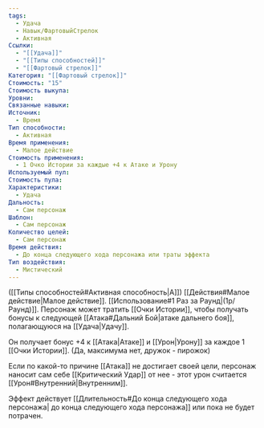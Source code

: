 ```yaml
---
tags:
  - Удача
  - Навык/ФартовыйСтрелок
  - Активная
Ссылки:
  - "[[Удача]]"
  - "[[Типы способностей]]"
  - "[[Фартовый стрелок]]"
Категория: "[[Фартовый стрелок]]"
Стоимость: "15"
Стоимость выкупа: 
Уровни: 
Связанные навыки: 
Источник:
  - Время
Тип способности:
  - Активная
Время применения:
  - Малое действие
Стоимость применения:
  - 1 Очко Истории за каждые +4 к Атаке и Урону
Используемый пул: 
Стоимость пула: 
Характеристики:
  - Удача
Дальность:
  - Сам персонаж
Шаблон:
  - Сам персонаж
Количество целей:
  - Сам персонаж
Время действия:
  - До конца следующего хода персонажа или траты эффекта
Тип воздействия:
  - Мистический
---
```

([[Типы способностей#Активная способность|А]]) [[Действия#Малое действие|Малое действие]]. [[Использование#1 Раз за Раунд|(1р/Раунд)]]. Персонаж может тратить [[Очки Истории]], чтобы получать бонусы к следующей [[Атака#Дальний Бой|атаке дальнего боя]], полагающуюся на [[Удача|Удачу]]. 

Он получает бонус +4 к [[Атака|Атаке]] и [[Урон|Урону]] за каждое 1 [[Очки Истории]]. (Да, максимума нет, дружок - пирожок)

Если по какой-то причине [[Атака]] не достигает своей цели, персонаж наносит сам себе [[Критический Удар]] от нее - этот урон считается [[Урон#Внутренний|Внутренним]]. 

Эффект действует [[Длительность#До конца следующего хода персонажа| до конца следующего хода персонажа]] или пока не будет потрачен. 